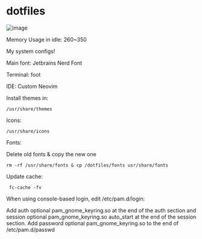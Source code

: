 # dotfiles

![image](https://user-images.githubusercontent.com/48987652/203334329-3a01032b-6aa5-4e6f-9d3e-5c6625766655.png)


Memory Usage in idle: 260~350

My system configs!

Main font: Jetbrains Nerd Font

Terminal: foot

IDE: Custom Neovim

Install themes in:

    /usr/share/themes

Icons:

    /usr/share/icons

Fonts:

Delete old fonts & copy the new one

    rm -rf /usr/share/fonts & cp /dotfiles/fonts usr/share/fonts


Update cache:

     fc-cache -fv

When using console-based login, edit /etc/pam.d/login:

Add auth optional pam_gnome_keyring.so at the end of the auth section and session optional pam_gnome_keyring.so auto_start at the end of the session section. 
Add password optional pam_gnome_keyring.so to the end of /etc/pam.d/passwd
